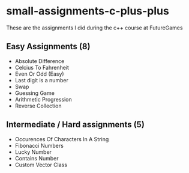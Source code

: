 # small-assignments-c-plus-plus
These are the assignments I did during the c++ course at FutureGames
## Easy Assignments (8)
- Absolute Difference
- Celcius To Fahrenheit
- Even Or Odd (Easy)
- Last digit is a number
- Swap
- Guessing Game
- Arithmetic Progression
- Reverse Collection

## Intermediate / Hard assignments (5)
- Occurences Of Characters In A String
- Fibonacci Numbers
- Lucky Number
- Contains Number
- Custom Vector Class
